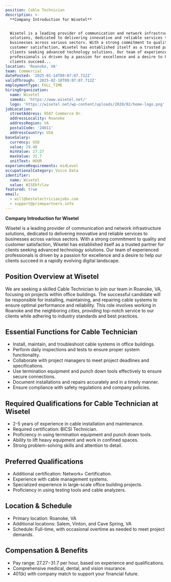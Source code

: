 ```yaml
---
position: Cable Technician
description: >-
  **Company Introduction for Wisetel**


  Wisetel is a leading provider of communication and network infrastructure
  solutions, dedicated to delivering innovative and reliable services to
  businesses across various sectors. With a strong commitment to quality and
  customer satisfaction, Wisetel has established itself as a trusted partner for
  clients seeking advanced technology solutions. Our team of experienced
  professionals is driven by a passion for excellence and a desire to help our
  clients succeed...
location: 'Roanoke, VA'
team: Commercial
datePosted: '2025-01-14T09:07:07.712Z'
validThrough: '2025-02-18T09:07:07.712Z'
employmentType: FULL_TIME
hiringOrganization:
  name: Wisetel
  sameAs: 'https://www.wisetel.net/'
  logo: 'https://wisetel.net/wp-content/uploads/2020/02/home-logo.png'
jobLocation:
  streetAddress: 9587 Commerce Dr.
  addressLocality: Roanoke
  addressRegion: VA
  postalCode: '24011'
  addressCountry: USA
baseSalary:
  currency: USD
  value: 29.48
  minValue: 27.27
  maxValue: 31.7
  unitText: HOUR
experienceRequirements: midLevel
occupationalCategory: Voice Data
identifier:
  name: Wisetel
  value: WISEbfclzw
featured: true
email:
  - will@bestelectricianjobs.com
  - support@primepartners.info
---
```




**Company Introduction for Wisetel**

Wisetel is a leading provider of communication and network infrastructure solutions, dedicated to delivering innovative and reliable services to businesses across various sectors. With a strong commitment to quality and customer satisfaction, Wisetel has established itself as a trusted partner for clients seeking advanced technology solutions. Our team of experienced professionals is driven by a passion for excellence and a desire to help our clients succeed in a rapidly evolving digital landscape.

## Position Overview at Wisetel

We are seeking a skilled Cable Technician to join our team in Roanoke, VA, focusing on projects within office buildings. The successful candidate will be responsible for installing, maintaining, and repairing cable systems to ensure optimal performance and reliability. This role involves working in Roanoke and the neighboring cities, providing top-notch service to our clients while adhering to industry standards and best practices.

## Essential Functions for Cable Technician

- Install, maintain, and troubleshoot cable systems in office buildings.
- Perform daily inspections and tests to ensure proper system functionality.
- Collaborate with project managers to meet project deadlines and specifications.
- Use termination equipment and punch down tools effectively to ensure secure connections.
- Document installations and repairs accurately and in a timely manner.
- Ensure compliance with safety regulations and company policies.

## Required Qualifications for Cable Technician at Wisetel

- 2-5 years of experience in cable installation and maintenance.
- Required certification: BICSI Technician.
- Proficiency in using termination equipment and punch down tools.
- Ability to lift heavy equipment and work in confined spaces.
- Strong problem-solving skills and attention to detail.

## Preferred Qualifications

- Additional certification: Network+ Certification.
- Experience with cable management systems.
- Specialized experience in large-scale office building projects.
- Proficiency in using testing tools and cable analyzers.

## Location & Schedule

- Primary location: Roanoke, VA
- Additional locations: Salem, Vinton, and Cave Spring, VA
- Schedule: Full-time, with occasional overtime as needed to meet project demands.

## Compensation & Benefits

- Pay range: $27.27-$31.7 per hour, based on experience and qualifications.
- Comprehensive medical, dental, and vision insurance.
- 401(k) with company match to support your financial future.
